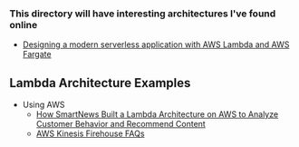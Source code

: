 ### This directory will have interesting architectures I've found online

- [Designing a modern serverless application with AWS Lambda and AWS Fargate](https://medium.com/containers-on-aws/designing-a-modern-serverless-application-with-aws-lambda-and-aws-fargate-83f4c5fac573)



## Lambda Architecture Examples

- Using AWS
  - [How SmartNews Built a Lambda Architecture on AWS to Analyze Customer Behavior and Recommend Content](https://aws.amazon.com/blogs/big-data/how-smartnews-built-a-lambda-architecture-on-aws-to-analyze-customer-behavior-and-recommend-content)
  - [AWS Kinesis Firehouse FAQs](https://aws.amazon.com/kinesis/data-firehose/faqs/)

